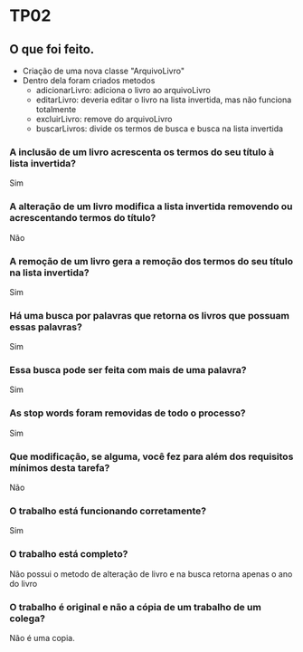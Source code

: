 # TP02

## O que foi feito.

- Criação de uma nova classe "ArquivoLivro"
- Dentro dela foram criados metodos
    - adicionarLivro: adiciona o livro ao arquivoLivro
    - editarLivro: deveria editar o livro na lista invertida, mas não funciona totalmente
    - excluirLivro: remove do arquivoLivro
    - buscarLivros: divide os termos de busca e busca na lista invertida

### A inclusão de um livro acrescenta os termos do seu título à lista invertida?

Sim

### A alteração de um livro modifica a lista invertida removendo ou acrescentando termos do título?

Não

### A remoção de um livro gera a remoção dos termos do seu título na lista invertida?

Sim

### Há uma busca por palavras que retorna os livros que possuam essas palavras?

Sim

### Essa busca pode ser feita com mais de uma palavra?

Sim

### As stop words foram removidas de todo o processo?

Sim

### Que modificação, se alguma, você fez para além dos requisitos mínimos desta tarefa?

Não

### O trabalho está funcionando corretamente?

Sim

### O trabalho está completo?

Não possui o metodo de alteração de livro e na busca retorna apenas o ano do livro

### O trabalho é original e não a cópia de um trabalho de um colega?

Não é uma copia.




